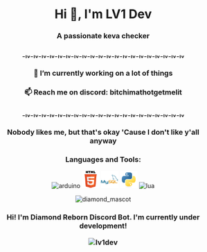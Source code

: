 <h1 align="center">Hi 👋, I'm LV1 Dev</h1>
<h3 align="center">A passionate keva checker</h3>
<h3 align="center">₋ₗᵥ₋ₗᵥ₋ₗᵥ₋ₗᵥ₋ₗᵥ₋ₗᵥ₋ₗᵥ₋ₗᵥ₋ₗᵥ₋ₗᵥ₋ₗᵥ₋ₗᵥ₋ₗᵥ₋ₗᵥ₋ₗᵥ₋ₗᵥ₋ₗᵥ₋ₗᵥ₋ₗᵥ₋ₗᵥ
<h3 align="center">🔭 I’m currently working on a lot of things

<h3 align="center">📫 Reach me on discord: bitchimathotgetmelit
<h3 align="center">₋ₗᵥ₋ₗᵥ₋ₗᵥ₋ₗᵥ₋ₗᵥ₋ₗᵥ₋ₗᵥ₋ₗᵥ₋ₗᵥ₋ₗᵥ₋ₗᵥ₋ₗᵥ₋ₗᵥ₋ₗᵥ₋ₗᵥ₋ₗᵥ₋ₗᵥ₋ₗᵥ₋ₗᵥ₋ₗᵥ
<h3 align="center">Nobody likes me, but that's okay
'Cause I don't like y'all anyway</h3>
<p align="center">
</p>

<h3 align="center">Languages and Tools:</h3>
<p align="center"> 
  <img src="https://cdn.worldvectorlogo.com/logos/arduino-1.svg" alt="arduino" width="40" height="40"/>
  <img src="https://raw.githubusercontent.com/devicons/devicon/master/icons/html5/html5-original-wordmark.svg" alt="html5" width="40" height="40"/>
  <img src="https://raw.githubusercontent.com/devicons/devicon/master/icons/mysql/mysql-original-wordmark.svg" alt="mysql" width="40" height="40"/>
  <img src="https://raw.githubusercontent.com/devicons/devicon/master/icons/python/python-original.svg" alt="python" width="40" height="40"/> 
  <img src="https://upload.wikimedia.org/wikipedia/commons/thumb/c/cf/Lua-Logo.svg/947px-Lua-Logo.svg.png" alt="lua" width="40" height="40"/> </p>

<p align="center"><img src="https://i.ibb.co/ZxPKr4C/ddiamond-mascot.png" alt="diamond_mascot" width="180" height="180"></a></p>
<h3 align="center">Hi! I'm Diamond Reborn Discord Bot. I'm currently under development!


<p align="center"><img align="center" src="https://github-readme-stats.vercel.app/api/top-langs?username=lv1dev&show_icons=true&locale=en&layout=compact" alt="lv1dev" /></p>

